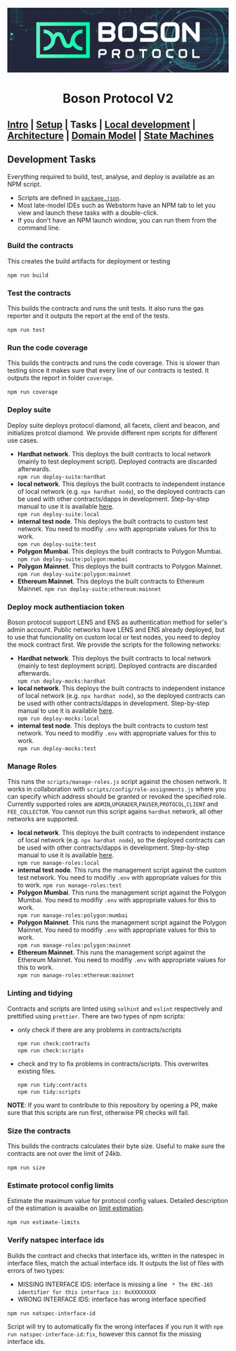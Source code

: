 [![banner](images/banner.png)](https://bosonprotocol.io)

<h1 align="center">Boson Protocol V2</h1>

## [Intro](../README.md) | [Setup](setup.md) | Tasks | [Local development](local-development.md) |  [Architecture](architecture.md) | [Domain Model](domain.md) | [State Machines](state-machines.md)
## Development Tasks
Everything required to build, test, analyse, and deploy is available as an NPM script.
* Scripts are defined in [`package.json`](../package.json).
* Most late-model IDEs such as Webstorm have an NPM tab to let you view and launch these
tasks with a double-click.
* If you don't have an NPM launch window, you can run them from the command line.

### Build the contracts
This creates the build artifacts for deployment or testing

```npm run build```

### Test the contracts
This builds the contracts and runs the unit tests. It also runs the gas reporter and it outputs the report at the end of the tests.

```npm run test```

### Run the code coverage
This builds the contracts and runs the code coverage. This is slower than testing since it makes sure that every line of our contracts is tested. It outputs the report in folder `coverage`.

```npm run coverage```

### Deploy suite
Deploy suite deploys protocol diamond, all facets, client and beacon, and initializes protcol diamond. We provide different npm scripts for different use cases.

- **Hardhat network**. This deploys the built contracts to local network (mainly to test deployment script). Deployed contracts are discarded afterwards.  
```npm run deploy-suite:hardhat```
- **local network**. This deploys the built contracts to independent instance of local network (e.g. `npx hardhat node`), so the deployed contracts can be used with other contracts/dapps in development. Step-by-step manual to use it is available [here](local-development.md).  
```npm run deploy-suite:local```
- **internal test node**. This deploys the built contracts to custom test network. You need to modifiy `.env` with appropriate values for this to work.  
```npm run deploy-suite:test```
- **Polygon Mumbai**. This deploys the built contracts to Polygon Mumbai.  
```npm run deploy-suite:polygon:mumbai```
- **Polygon Mainnet**. This deploys the built contracts to Polygon Mainnet.
```npm run deploy-suite:polygon:mainnet```
- **Ethereum Mainnet**. This deploys the built contracts to Ethereum Mainnet.
```npm run deploy-suite:ethereum:mainnet```

### Deploy mock authentiacion token
Boson protocol support LENS and ENS as authentication method for seller's admin account. Public networks have LENS and ENS already deployed, but to use that funcionality on custom local or test nodes, you need to deploy the mock contract first. We provide the scripts for the following networks:

- **Hardhat network**. This deploys the built contracts to local network (mainly to test deployment script). Deployed contracts are discarded afterwards.  
```npm run deploy-mocks:hardhat```
- **local network**. This deploys the built contracts to independent instance of local network (e.g. `npx hardhat node`), so the deployed contracts can be used with other contracts/dapps in development. Step-by-step manual to use it is available [here](local-development.md).  
```npm run deploy-mocks:local```
- **internal test node**. This deploys the built contracts to custom test network. You need to modifiy `.env` with appropriate values for this to work.  
```npm run deploy-mocks:test```

### Manage Roles 
This runs the `scripts/manage-roles.js` script against the chosen network. It works in collaboration with `scripts/config/role-assignments.js` where you can specify which address should be granted or revoked the specified role. Currently supported roles are `ADMIN`,`UPGRADER`,`PAUSER`,`PROTOCOL`,`CLIENT` and `FEE_COLLECTOR`.
You cannot run this script agains `hardhat` network, all other networks are supported.

- **local network**. This deploys the built contracts to independent instance of local network (e.g. `npx hardhat node`), so the deployed contracts can be used with other contracts/dapps in development. Step-by-step manual to use it is available [here](local-development.md).  
```npm run manage-roles:local```
- **internal test node**. This runs the management script against the custom test network. You need to modifiy `.env` with appropriate values for this to work. 
```npm run manage-roles:test```
- **Polygon Mumbai**. This runs the management script against the Polygon Mumbai. You need to modifiy `.env` with appropriate values for this to work.  
```npm run manage-roles:polygon:mumbai```
- **Polygon Mainnet**. This runs the management script against the Polygon Mainnet. You need to modifiy `.env` with appropriate values for this to work.  
```npm run manage-roles:polygon:mainnet```
- **Ethereum Mainnet**. This runs the management script against the Ethereum Mainnet. You need to modifiy `.env` with appropriate values for this to work.  
```npm run manage-roles:ethereum:mainnet```

### Linting and tidying
Contracts and scripts are linted using `solhint` and `eslint` respectively and prettified using `prettier`. There are two types of npm scripts:
- only check if there are any problems in contracts/scripts
  ```
  npm run check:contracts
  npm run check:scripts
  ```
- check and try to fix problems in contracts/scripts. This overwrites existing files.
   ```
  npm run tidy:contracts
  npm run tidy:scripts
  ```

**NOTE**: If you want to contribute to this repository by opening a PR, make sure that this scripts are run first, otherwise PR checks will fail.

### Size the contracts
This builds the contracts calculates their byte size. Useful to make sure the contracts are not over the limit of 24kb.

```npm run size```

### Estimate protocol config limits
Estimate the maximum value for protocol config values. Detailed description of the estimation is avaialbe on [limit estimation](limit-estimation.md).

```npm run estimate-limits```

### Verify natspec interface ids
Builds the contract and checks that interface ids, written in the natespec in interface files, match the actual interface ids.
It outputs the list of files with errors of two types:
- MISSING INTERFACE IDS: interface is missing a line ` * The ERC-165 identifier for this interface is: 0xXXXXXXXX`
- WRONG INTERFACE IDS: interface has wrong interface specified

```npm run natspec-interface-id```

Script will try to automatically fix the wrong interfaces if you run it with
```npm run natspec-interface-id:fix```, however this cannot fix the missing interface ids.